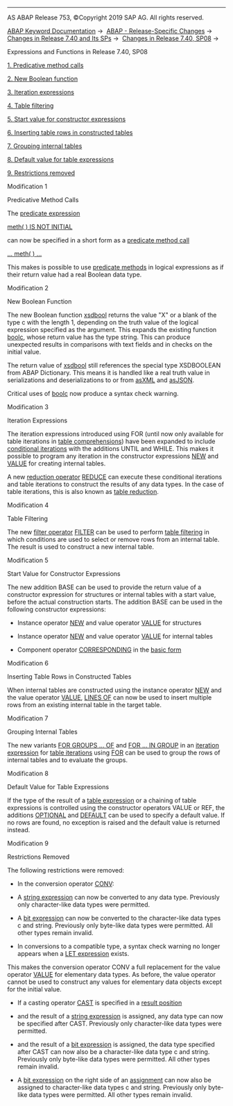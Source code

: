  

* * *

AS ABAP Release 753, ©Copyright 2019 SAP AG. All rights reserved.

[ABAP Keyword Documentation](https://help.sap.com/doc/abapdocu_753_index_htm/7.53/en-US/abenabap.htm) →  [ABAP - Release-Specific Changes](https://help.sap.com/doc/abapdocu_753_index_htm/7.53/en-US/abennews.htm) →  [Changes in Release 7.40 and Its SPs](https://help.sap.com/doc/abapdocu_753_index_htm/7.53/en-US/abennews-740.htm) →  [Changes in Release 7.40, SP08](https://help.sap.com/doc/abapdocu_753_index_htm/7.53/en-US/abennews-740_sp08.htm) → 

Expressions and Functions in Release 7.40, SP08

[1\. Predicative method calls](#!ABAP_MODIFICATION_1@1@)

[2\. New Boolean function](#!ABAP_MODIFICATION_2@2@)

[3\. Iteration expressions](#!ABAP_MODIFICATION_3@3@)

[4\. Table filtering](#!ABAP_MODIFICATION_4@4@)

[5\. Start value for constructor expressions](#!ABAP_MODIFICATION_5@5@)

[6\. Inserting table rows in constructed tables](#!ABAP_MODIFICATION_6@6@)

[7\. Grouping internal tables](#!ABAP_MODIFICATION_7@7@)

[8\. Default value for table expressions](#!ABAP_MODIFICATION_8@8@)

[9\. Restrictions removed](#!ABAP_MODIFICATION_9@9@)

Modification 1

Predicative Method Calls

The [predicate expression](https://help.sap.com/doc/abapdocu_753_index_htm/7.53/en-US/abenpredicate_expression_glosry.htm "Glossary Entry")

[meth( ) IS NOT INITIAL](https://help.sap.com/doc/abapdocu_753_index_htm/7.53/en-US/abenlogexp_initial.htm)

can now be specified in a short form as a [predicate method call](https://help.sap.com/doc/abapdocu_753_index_htm/7.53/en-US/abenpredicative_method_call_glosry.htm "Glossary Entry")

[... meth( ) ...](https://help.sap.com/doc/abapdocu_753_index_htm/7.53/en-US/abenpredicative_method_calls.htm)

This makes is possible to use [predicate methods](https://help.sap.com/doc/abapdocu_753_index_htm/7.53/en-US/abenpredicate_method_glosry.htm "Glossary Entry") in logical expressions as if their return value had a real Boolean data type.

Modification 2

New Boolean Function

The new Boolean function [xsdbool](https://help.sap.com/doc/abapdocu_753_index_htm/7.53/en-US/abenboole_functions.htm) returns the value "X" or a blank of the type c with the length 1, depending on the truth value of the logical expression specified as the argument. This expands the existing function [boolc](https://help.sap.com/doc/abapdocu_753_index_htm/7.53/en-US/abenboole_functions.htm), whose return value has the type string. This can produce unexpected results in comparisons with text fields and in checks on the initial value.

The return value of [xsdbool](https://help.sap.com/doc/abapdocu_753_index_htm/7.53/en-US/abenboole_functions.htm) still references the special type XSDBOOLEAN from ABAP Dictionary. This means it is handled like a real truth value in serializations and deserializations to or from [asXML](https://help.sap.com/doc/abapdocu_753_index_htm/7.53/en-US/abenasxml_glosry.htm "Glossary Entry") and [asJSON](https://help.sap.com/doc/abapdocu_753_index_htm/7.53/en-US/abenasjson_glosry.htm "Glossary Entry").

Critical uses of [boolc](https://help.sap.com/doc/abapdocu_753_index_htm/7.53/en-US/abenboole_functions.htm) now produce a syntax check warning.

Modification 3

Iteration Expressions

The iteration expressions introduced using FOR (until now only available for table iterations in [table comprehensions](https://help.sap.com/doc/abapdocu_753_index_htm/7.53/en-US/abentable_comprehension_glosry.htm "Glossary Entry")) have been expanded to include [conditional iterations](https://help.sap.com/doc/abapdocu_753_index_htm/7.53/en-US/abenfor_conditional.htm) with the additions UNTIL and WHILE. This makes it possible to program any iteration in the constructor expressions [NEW](https://help.sap.com/doc/abapdocu_753_index_htm/7.53/en-US/abennew_constructor_params_itab.htm) and [VALUE](https://help.sap.com/doc/abapdocu_753_index_htm/7.53/en-US/abenvalue_constructor_params_itab.htm) for creating internal tables.

A new [reduction operator](https://help.sap.com/doc/abapdocu_753_index_htm/7.53/en-US/abenreduce_operator_glosry.htm "Glossary Entry") [REDUCE](https://help.sap.com/doc/abapdocu_753_index_htm/7.53/en-US/abenconstructor_expression_reduce.htm) can execute these conditional iterations and table iterations to construct the results of any data types. In the case of table iterations, this is also known as [table reduction](https://help.sap.com/doc/abapdocu_753_index_htm/7.53/en-US/abentable_reduction_glosry.htm "Glossary Entry").

Modification 4

Table Filtering

The new [filter operator](https://help.sap.com/doc/abapdocu_753_index_htm/7.53/en-US/abenfilter_operator_glosry.htm "Glossary Entry") [FILTER](https://help.sap.com/doc/abapdocu_753_index_htm/7.53/en-US/abenconstructor_expression_filter.htm) can be used to perform [table filtering](https://help.sap.com/doc/abapdocu_753_index_htm/7.53/en-US/abentable_filtering_glosry.htm "Glossary Entry") in which conditions are used to select or remove rows from an internal table. The result is used to construct a new internal table.

Modification 5

Start Value for Constructor Expressions

The new addition BASE can be used to provide the return value of a constructor expression for structures or internal tables with a start value, before the actual construction starts. The addition BASE can be used in the following constructor expressions:

-   Instance operator [NEW](https://help.sap.com/doc/abapdocu_753_index_htm/7.53/en-US/abennew_constructor_params_struct.htm) and value operator [VALUE](https://help.sap.com/doc/abapdocu_753_index_htm/7.53/en-US/abenvalue_constructor_params_struc.htm) for structures
    
-   Instance operator [NEW](https://help.sap.com/doc/abapdocu_753_index_htm/7.53/en-US/abennew_constructor_params_itab.htm) and value operator [VALUE](https://help.sap.com/doc/abapdocu_753_index_htm/7.53/en-US/abenvalue_constructor_params_itab.htm) for internal tables
    
-   Component operator [CORRESPONDING](https://help.sap.com/doc/abapdocu_753_index_htm/7.53/en-US/abenconstructor_expr_corresponding.htm) in the [basic form](https://help.sap.com/doc/abapdocu_753_index_htm/7.53/en-US/abencorresponding_constr_arg_type.htm)
    

Modification 6

Inserting Table Rows in Constructed Tables

When internal tables are constructed using the instance operator [NEW](https://help.sap.com/doc/abapdocu_753_index_htm/7.53/en-US/abennew_constructor_params_itab.htm) and the value operator [VALUE](https://help.sap.com/doc/abapdocu_753_index_htm/7.53/en-US/abenvalue_constructor_params_itab.htm), [LINES OF](https://help.sap.com/doc/abapdocu_753_index_htm/7.53/en-US/abennew_constructor_params_lspc.htm) can now be used to insert multiple rows from an existing internal table in the target table.

Modification 7

Grouping Internal Tables

The new variants [FOR GROUPS ... OF](https://help.sap.com/doc/abapdocu_753_index_htm/7.53/en-US/abenfor_groups_of.htm) and [FOR ... IN GROUP](https://help.sap.com/doc/abapdocu_753_index_htm/7.53/en-US/abenfor_in_group.htm) in an [iteration expression](https://help.sap.com/doc/abapdocu_753_index_htm/7.53/en-US/abeniteration_expression_glosry.htm "Glossary Entry") for [table iterations](https://help.sap.com/doc/abapdocu_753_index_htm/7.53/en-US/abentable_iteration_glosry.htm "Glossary Entry") using [FOR](https://help.sap.com/doc/abapdocu_753_index_htm/7.53/en-US/abenfor_itab.htm) can be used to group the rows of internal tables and to evaluate the groups.

Modification 8

Default Value for Table Expressions

If the type of the result of a [table expression](https://help.sap.com/doc/abapdocu_753_index_htm/7.53/en-US/abentable_expressions.htm) or a chaining of table expressions is controlled using the constructor operators VALUE or REF, the additions [OPTIONAL](https://help.sap.com/doc/abapdocu_753_index_htm/7.53/en-US/abentable_exp_optional_default.htm) and [DEFAULT](https://help.sap.com/doc/abapdocu_753_index_htm/7.53/en-US/abentable_exp_optional_default.htm) can be used to specify a default value. If no rows are found, no exception is raised and the default value is returned instead.

Modification 9

Restrictions Removed

The following restrictions were removed:

-   In the conversion operator [CONV](https://help.sap.com/doc/abapdocu_753_index_htm/7.53/en-US/abenconstructor_expression_conv.htm):

-   A [string expression](https://help.sap.com/doc/abapdocu_753_index_htm/7.53/en-US/abenstring_expression_glosry.htm "Glossary Entry") can now be converted to any data type. Previously only character-like data types were permitted.

-   A [bit expression](https://help.sap.com/doc/abapdocu_753_index_htm/7.53/en-US/abenbit_expression_glosry.htm "Glossary Entry") can now be converted to the character-like data types c and string. Previously only byte-like data types were permitted. All other types remain invalid.

-   In conversions to a compatible type, a syntax check warning no longer appears when a [LET expression](https://help.sap.com/doc/abapdocu_753_index_htm/7.53/en-US/abaplet.htm) exists.

This makes the conversion operator CONV a full replacement for the value operator [VALUE](https://help.sap.com/doc/abapdocu_753_index_htm/7.53/en-US/abenconstructor_expression_value.htm) for elementary data types. As before, the value operator cannot be used to construct any values for elementary data objects except for the initial value.

-   If a casting operator [CAST](https://help.sap.com/doc/abapdocu_753_index_htm/7.53/en-US/abenconstructor_expression_cast.htm) is specified in a [result position](https://help.sap.com/doc/abapdocu_753_index_htm/7.53/en-US/abenresult_position_glosry.htm "Glossary Entry")

-   and the result of a [string expression](https://help.sap.com/doc/abapdocu_753_index_htm/7.53/en-US/abenstring_expression_glosry.htm "Glossary Entry") is assigned, any data type can now be specified after CAST. Previously only character-like data types were permitted.

-   and the result of a [bit expression](https://help.sap.com/doc/abapdocu_753_index_htm/7.53/en-US/abenbit_expression_glosry.htm "Glossary Entry") is assigned, the data type specified after CAST can now also be a character-like data type c and string. Previously only byte-like data types were permitted. All other types remain invalid.

-   A [bit expression](https://help.sap.com/doc/abapdocu_753_index_htm/7.53/en-US/abenbit_expression_glosry.htm "Glossary Entry") on the right side of an [assignment](https://help.sap.com/doc/abapdocu_753_index_htm/7.53/en-US/abenequals_bit_expr.htm) can now also be assigned to character-like data types c and string. Previously only byte-like data types were permitted. All other types remain invalid.